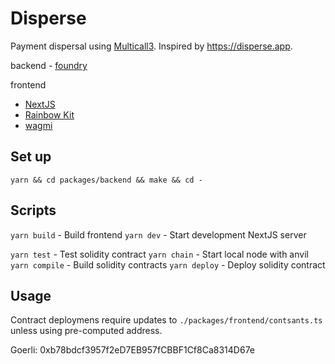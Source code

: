 # Disperse

Payment dispersal using [Multicall3](https://github.com/mds1/multicall). Inspired by <https://disperse.app>.

backend
    - [foundry](https://github.com/foundry-rs/foundry)

frontend
  - [NextJS](https://github.com/vercel/next.js/tree/canary/packages/create-next-app)
  - [Rainbow Kit](https://github.com/rainbow-me/rainbowkit)
  - [wagmi](https://github.com/tmm/wagmi)

## Set up

```bash=
yarn && cd packages/backend && make && cd -
```

## Scripts

`yarn build` - Build frontend
`yarn dev`   - Start development NextJS server

`yarn test`    - Test solidity contract
`yarn chain`   - Start local node with anvil
`yarn compile` - Build solidity contracts
`yarn deploy`  - Deploy solidity contract

## Usage

Contract deploymens require updates to `./packages/frontend/contsants.ts` unless using pre-computed address.

Goerli:  0xb78bdcf3957f2eD7EB957fCBBF1Cf8Ca8314D67e